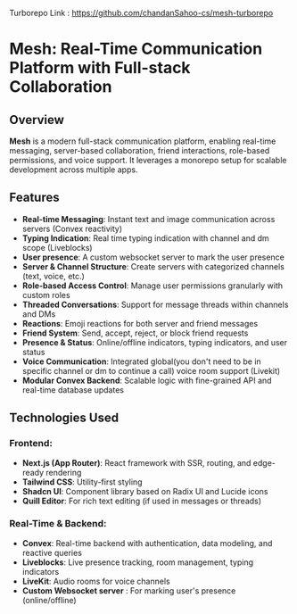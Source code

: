 Turborepo Link : https://github.com/chandanSahoo-cs/mesh-turborepo

# Mesh: Real-Time Communication Platform with Full-stack Collaboration

## Overview
**Mesh** is a modern full-stack communication platform, enabling real-time messaging, server-based collaboration, friend interactions, role-based permissions, and voice support. It leverages a monorepo setup for scalable development across multiple apps.

## Features
- **Real-time Messaging**: Instant text and image communication across servers (Convex reactivity)
- **Typing Indication**: Real time typing indication with channel and dm scope (Liveblocks)
- **User presence**: A custom websocket server to mark the user presence 
- **Server & Channel Structure**: Create servers with categorized channels (text, voice, etc.)
- **Role-based Access Control**: Manage user permissions granularly with custom roles
- **Threaded Conversations**: Support for message threads within channels and DMs
- **Reactions**: Emoji reactions for both server and friend messages
- **Friend System**: Send, accept, reject, or block friend requests
- **Presence & Status**: Online/offline indicators, typing indicators, and user status
- **Voice Communication**: Integrated global(you don't need to be in specific channel or dm to continue a call) voice room support (Livekit)
- **Modular Convex Backend**: Scalable logic with fine-grained API and real-time database updates


## Technologies Used

### Frontend:
- **Next.js (App Router)**: React framework with SSR, routing, and edge-ready rendering
- **Tailwind CSS**: Utility-first styling
- **Shadcn UI**: Component library based on Radix UI and Lucide icons
- **Quill Editor**: For rich text editing (if used in messages or threads)

### Real-Time & Backend:
- **Convex**: Real-time backend with authentication, data modeling, and reactive queries
- **Liveblocks**: Live presence tracking, room management, typing indicators
- **LiveKit**: Audio rooms for voice channels
- **Custom Websocket server** : For marking user's presence (online/offline)

